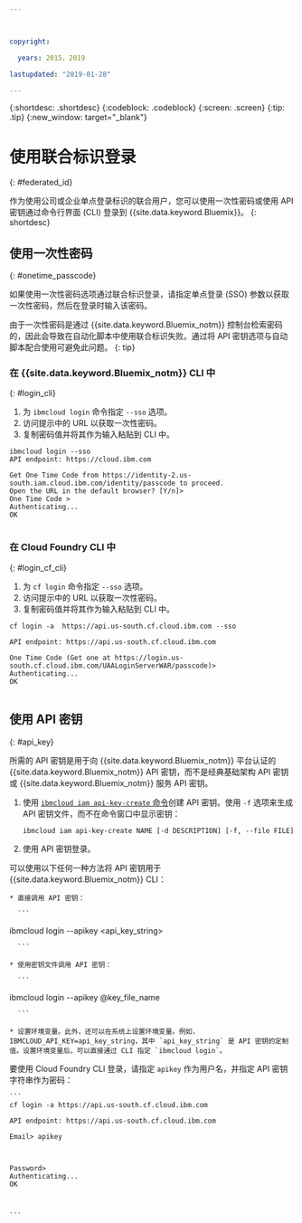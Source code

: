 ```yaml
---



copyright:

  years: 2015，2019

lastupdated: "2019-01-28"

---
```


{:shortdesc: .shortdesc}
{:codeblock: .codeblock}
{:screen: .screen}
{:tip: .tip}
{:new_window: target="_blank"}

# 使用联合标识登录
{: #federated_id}

作为使用公司或企业单点登录标识的联合用户，您可以使用一次性密码或使用 API 密钥通过命令行界面 (CLI) 登录到 {{site.data.keyword.Bluemix}}。
{: shortdesc}

## 使用一次性密码
{: #onetime_passcode}

如果使用一次性密码选项通过联合标识登录，请指定单点登录 (SSO) 参数以获取一次性密码，然后在登录时输入该密码。 

由于一次性密码是通过 {{site.data.keyword.Bluemix_notm}} 控制台检索密码的，因此会导致在自动化脚本中使用联合标识失败。通过将 API 密钥选项与自动脚本配合使用可避免此问题。
{: tip}

### 在 {{site.data.keyword.Bluemix_notm}} CLI 中
{: #login_cli}
1. 为 `ibmcloud login` 命令指定 `--sso` 选项。
2. 访问提示中的 URL 以获取一次性密码。
3. 复制密码值并将其作为输入粘贴到 CLI 中。
    
  ``` 
  ibmcloud login --sso
  API endpoint: https://cloud.ibm.com
      
  Get One Time Code from https://identity-2.us-south.iam.cloud.ibm.com/identity/passcode to proceed.
  Open the URL in the default browser? [Y/n]>
  One Time Code >
  Authenticating...
  OK
      
  ```
  
### 在 Cloud Foundry CLI 中
{: #login_cf_cli}

1. 为 `cf login` 命令指定 `--sso` 选项。 
2. 访问提示中的 URL 以获取一次性密码。 
3. 复制密码值并将其作为输入粘贴到 CLI 中。 
    
  ```
  cf login -a  https://api.us-south.cf.cloud.ibm.com --sso
  
  API endpoint: https://api.us-south.cf.cloud.ibm.com
      
  One Time Code (Get one at https://login.us-south.cf.cloud.ibm.com/UAALoginServerWAR/passcode)>
  Authenticating...
  OK
      
  ```

## 使用 API 密钥
{: #api_key}

所需的 API 密钥是用于向 {{site.data.keyword.Bluemix_notm}} 平台认证的 {{site.data.keyword.Bluemix_notm}} API 密钥，而不是经典基础架构 API 密钥或 {{site.data.keyword.Bluemix_notm}} 服务 API 密钥。

1. 使用 [`ibmcloud iam api-key-create` 命令](/docs/cli/reference/ibmcloud?topic=cloud-cli-ibmcloud_iam_api_key_create#ibmcloud_iam_api_key_create)创建 API 密钥。使用 `-f` 选项来生成 API 密钥文件，而不在命令窗口中显示密钥：

   ```
   ibmcloud iam api-key-create NAME [-d DESCRIPTION] [-f, --file FILE]

   ```

2. 使用 API 密钥登录。 

  可以使用以下任何一种方法将 API 密钥用于 {{site.data.keyword.Bluemix_notm}} CLI：
    
    * 直接调用 API 密钥：
  
      ```
ibmcloud login --apikey <api_key_string>
    
      ```
    
    * 使用密钥文件调用 API 密钥： 
  
      ```
ibmcloud login --apikey @key_file_name
    
      ```
    
    * 设置环境变量。此外，还可以在系统上设置环境变量。例如，IBMCLOUD_API_KEY=api_key_string，其中 `api_key_string` 是 API 密钥的定制值。设置环境变量后，可以直接通过 CLI 指定 `ibmcloud login`。 
  
  要使用 Cloud Foundry CLI 登录，请指定 `apikey` 作为用户名，并指定 API 密钥字符串作为密码：

    ```
    cf login -a https://api.us-south.cf.cloud.ibm.com
    
    API endpoint: https://api.us-south.cf.cloud.ibm.com
  
    Email> apikey
  
    
  
    Password>
    Authenticating...
    OK
  
    
  
    ```
